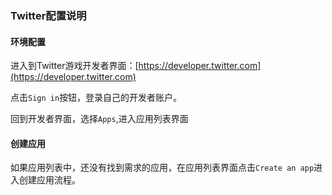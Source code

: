 ### Twitter配置说明

#### 环境配置

进入到Twitter游戏开发者界面：[https://developer.twitter.com](https://developer.twitter.com)

点击`Sign in`按钮，登录自己的开发者账户。

回到开发者界面，选择`Apps`,进入应用列表界面

#### 创建应用

如果应用列表中，还没有找到需求的应用，在应用列表界面点击`Create an app`进入创建应用流程。

